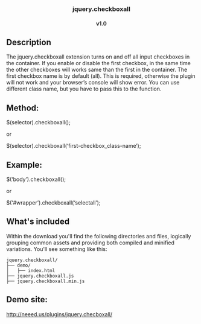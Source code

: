 <p align="center">
  <h3 align="center">jquery.checkboxall</h3>
  <h4 align="center">v1.0</h4>
</p> 

## Description

The jquery.checkboxall extension turns on and off all input checkboxes in the container. If you enable or disable the first checkbox, in the same time the other checkboxes will works same than the first in the container.
The first checkbox name is by default (all). This is required, otherwise the plugin will not work and your browser’s console will show error.
You can use different class name, but you have to pass this to the function.

## Method:
$(selector).checkboxall();

or

$(selector).checkboxall(‘first-checkbox_class-name’);

## Example:
$(‘body’).checkboxall();

or

$(‘#wrapper’).checkboxall(‘selectall’);

## What's included

Within the download you'll find the following directories and files, logically grouping common assets and providing both compiled and minified variations. You'll see something like this:

```
jquery.checkboxall/
├── demo/
│   ├── index.html
├── jquery.checkboxall.js
├── jquery.checkboxall.min.js
```

## Demo site:
http://neeed.us/plugins/jquery.checboxall/
